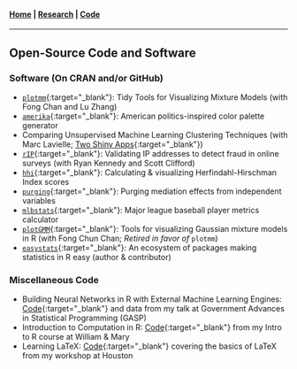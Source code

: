 #### [Home](https://pdwaggoner.github.io) | [Research](/Research.md) | [Code](/Code.md)
___________

## Open-Source Code and Software

### Software (On CRAN and/or GitHub)

* [`plotmm`](https://CRAN.R-project.org/package=plotmm){:target="_blank"}: Tidy Tools for Visualizing Mixture Models (with Fong Chan and Lu Zhang)
* [`amerika`](https://CRAN.R-project.org/package=amerika){:target="_blank"}: American politics-inspired color palette generator
* Comparing Unsupervised Machine Learning Clustering Techniques (with Marc Lavielle; [Two Shiny Apps](https://github.com/pdwaggoner/clustering_Shiny){:target="_blank"})
* [`rIP`](https://CRAN.R-project.org/package=rIP){:target="_blank"}: Validating IP addresses to detect fraud in online surveys (with Ryan Kennedy and Scott Clifford)
* [`hhi`](https://CRAN.R-project.org/package=hhi){:target="_blank"}: Calculating & visualizing Herfindahl-Hirschman Index scores
* [`purging`](https://CRAN.R-project.org/package=purging){:target="_blank"}: Purging mediation effects from independent variables
* [`mlbstats`](https://CRAN.R-project.org/package=mlbstats){:target="_blank"}: Major league baseball player metrics calculator
* [`plotGMM`](https://CRAN.R-project.org/package=plotGMM){:target="_blank"}: Tools for visualizing Gaussian mixture models in R (with Fong Chun Chan; *Retired in favor of* `plotmm`)
* [`easystats`](https://github.com/easystats){:target="_blank"}: An ecosystem of packages making statistics in R easy (author & contributor)

### Miscellaneous Code

* Building Neural Networks in R with External Machine Learning Engines: [Code](https://github.com/pdwaggoner/gasp2020){:target="_blank"} and data from my talk at Government Advances in Statistical Programming (GASP)
* Introduction to Computation in R: [Code](https://github.com/pdwaggoner/Intro-to-R){:target="_blank"} from my Intro to R course at William & Mary
* Learning LaTeX: [Code](https://github.com/pdwaggoner/LaTeX-Workshop){:target="_blank"} covering the basics of LaTeX from my workshop at Houston
